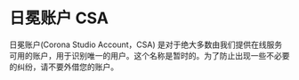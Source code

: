 # 日冕账户 CSA

日冕账户(Corona Studio Account，CSA) 是对于绝大多数由我们提供在线服务可用的账户，用于识别唯一的用户。这个名称是暂时的。为了防止出现一些不必要的纠纷，请不要外借您的账户。